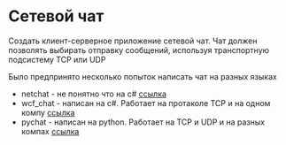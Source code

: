 # Сетевой чат

Создать клиент-серверное приложение сетевой чат. Чат должен позволять выбирать отправку сообщений, используя транспортную подсистему TCP или UDP

Было предпринято несколько попыток написать чат на разных языках

* netchat - не понятно что на с# [ссылка](https://github.com/RinaBoni/computer-networks-6/tree/main/chats/netchat)
* wcf_chat - написан на c#. Работает на протаколе TCP и на одном компу [ссылка](https://github.com/RinaBoni/computer-networks-6/tree/main/chats/wcf_chat)
* pychat - написан на python. Работает на TCP и UDP и на разных компах [ссылка](https://github.com/RinaBoni/computer-networks-6/tree/main/chats/pychat)